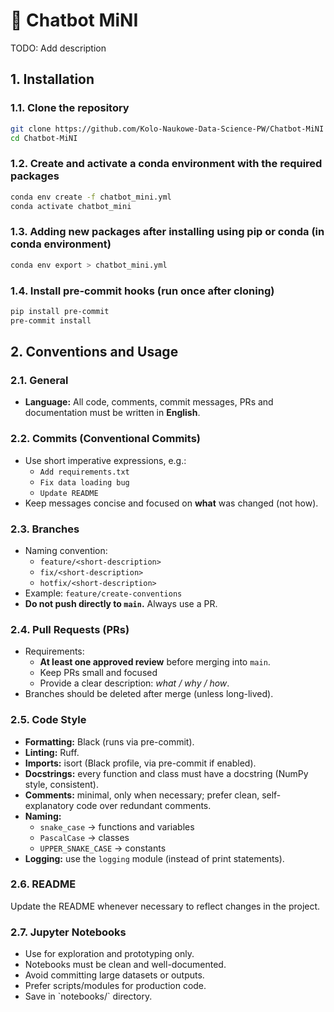 # 🤖 Chatbot MiNI

TODO: Add description

## 1. Installation

### 1.1. Clone the repository

   ```bash
   git clone https://github.com/Kolo-Naukowe-Data-Science-PW/Chatbot-MiNI
   cd Chatbot-MiNI
   ```

### 1.2. Create and activate a conda environment with the required packages

   ```bash
   conda env create -f chatbot_mini.yml
   conda activate chatbot_mini
   ```

### 1.3. Adding new packages after installing using pip or conda (in conda environment)

  ```bash
  conda env export > chatbot_mini.yml
  ```

### 1.4. Install pre-commit hooks (run once after cloning)

   ```bash
   pip install pre-commit
   pre-commit install
   ```

## 2. Conventions and Usage

### 2.1. General

- **Language:** All code, comments, commit messages, PRs and documentation must be written in **English**.

### 2.2. Commits (Conventional Commits)

- Use short imperative expressions, e.g.:
  - `Add requirements.txt`
  - `Fix data loading bug`
  - `Update README`
- Keep messages concise and focused on **what** was changed (not how).

### 2.3. Branches

- Naming convention:
  - `feature/<short-description>`
  - `fix/<short-description>`
  - `hotfix/<short-description>`
- Example: `feature/create-conventions`
- **Do not push directly to `main`.** Always use a PR.

### 2.4. Pull Requests (PRs)

- Requirements:
  - **At least one approved review** before merging into `main`.
  - Keep PRs small and focused
  - Provide a clear description: *what / why / how*.
- Branches should be deleted after merge (unless long-lived).

### 2.5. Code Style

- **Formatting:** Black (runs via pre-commit).
- **Linting:** Ruff.
- **Imports:** isort (Black profile, via pre-commit if enabled).
- **Docstrings:** every function and class must have a docstring (NumPy style, consistent).
- **Comments:** minimal, only when necessary; prefer clean, self-explanatory code over redundant comments.
- **Naming:**
  - `snake_case` → functions and variables
  - `PascalCase` → classes
  - `UPPER_SNAKE_CASE` → constants
- **Logging:** use the `logging` module (instead of print statements).

### 2.6. README

Update the README whenever necessary to reflect changes in the project.

### 2.7. Jupyter Notebooks

- Use for exploration and prototyping only.
- Notebooks must be clean and well-documented.
- Avoid committing large datasets or outputs.
- Prefer scripts/modules for production code.
- Save in \`notebooks/\` directory.
